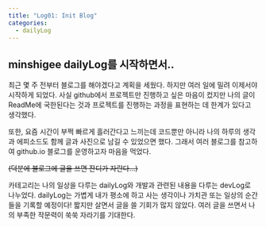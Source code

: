 ```yaml
---
title: "Log01: Init Blog"
categories:
  - dailyLog
---
```

## minshigee dailyLog를 시작하면서..

최근 몇 주 전부터 블로그를 해야겠다고 계획을 세웠다. 하지만 여러 일에 밀려 이제서야 시작하게 되었다. 사실 github에서 프로젝트만 진행하고 싶은 마음이 컸지만 나의 글이 ReadMe에 국한된다는 것과 프로젝트를 진행하는 과정을 표현하는 데 한계가 있다고 생각했다.

 또한, 요즘 시간이 부쩍 빠르게 흘러간다고 느끼는데 코드뿐만 아니라 나의 하루의 생각과 에피소드도 함께 글과 사진으로 남길 수 있었으면 했다. 그래서 여러 블로그를 참고하여 github.io 블로그를 운영하고자 마음을 먹었다.  

~~(덕분에 블로그에 글을 쓰면 잔디가 자란다...)~~ 

 카테고리는 나의 일상을 다루는 dailyLog와 개발과 관련된 내용을 다루는 devLog로 나누었다. dailyLog는 가볍게 내가 평소에 하고 사는 생각이나 가치관 또는 일상의 순간들을 기록할 예정이다! 짧지만 살면서 글을 쓸 기회가 많지 않았다. 여러 글을 쓰면서 나의 부족한 작문력이 쑥쑥 자라기를 기대한다.